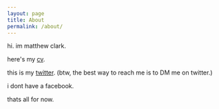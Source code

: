 ```yaml
---
layout: page
title: About
permalink: /about/
---
```


hi. im matthew clark. 

here's my [cv]("cv"). 

this is my [twitter](https://www.twitter.com/mtthw777 "matthew's twitter"). (btw, the best way to reach me is to DM me on twitter.)

i dont have a facebook. 

thats all for now.

